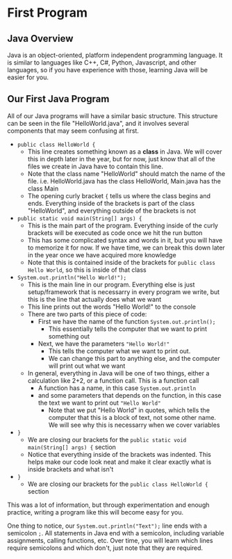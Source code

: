 # First Program

## Java Overview
Java is an object-oriented, platform independent programming language. It is similar to languages like C++, C#, Python, Javascript, and other languages, so if you have experience with those, learning Java will be easier for you.

## Our First Java Program
All of our Java programs will have a similar basic structure. This structure can be seen in the file "HelloWorld.java", and it involves several components that may seem confusing at first.

* `public class HelloWorld {`
    * This line creates something known as a **class** in Java. We will cover this in depth later in the year, but for now, just know that all of the files we create in Java have to contain this line.
    * Note that the class name "HelloWorld" should match the name of the file. i.e. HelloWorld.java has the class HelloWorld, Main.java has the class Main
    * The opening curly bracket `{` tells us where the class begins and ends. Everything inside of the brackets is part of the class "HelloWorld", and everything outside of the brackets is not
* `public static void main(String[] args) {`
    * This is the main part of the program. Everything inside of the curly brackets will be executed as code once we hit the run button
    * This has some complicated syntax and words in it, but you will have to memorize it for now. If we have time, we can break this down later in the year once we have acquired more knowledge
    * Note that this is contained inside of the brackets for `public class Hello World`, so this is inside of that class
* `System.out.println("Hello World!");`
    * This is the main line in our program. Everything else is just setup/framework that is necessarry in every program we write, but this is the line that actually does what we want
    * This line prints out the words "Hello World!" to the console
    * There are two parts of this piece of code:
        * First we have the name of the function `System.out.println();`
            * This essentially tells the computer that we want to print something out
        * Next, we have the parameters `"Hello World!"`
            * This tells the computer what we want to print out.
            * We can change this part to anything else, and the computer will print out what we want
    * In general, everything in Java will be one of two things, either a calculation like 2+2, or a function call. This is a function call
        * A function has a name, in this case `System.out.println`
        * and some parameters that depends on the function, in this case the text we want to print out `"Hello World"`
            * Note that we put "Hello World" in quotes, which tells the computer that this is a block of text, not some other name. We will see why this is necessarry when we cover variables
* `}`
    * We are closing our brackets for the `public static void main(String[] args) {` section
    * Notice that everything inside of the brackets was indented. This helps make our code look neat and make it clear exactly what is inside brackets and what isn't
* `}`
    * We are closing our brackets for the `public class HelloWorld {` section 

This was a lot of information, but through experimentation and enough practice, writing a program like this will become easy for you.

One thing to notice, our `System.out.println("Text");` line ends with a semicolon `;`. All statements in Java end with a semicolon, including variable assignments, calling functions, etc. Over time, you will learn which lines require semicolons and which don't, just note that they are required. 